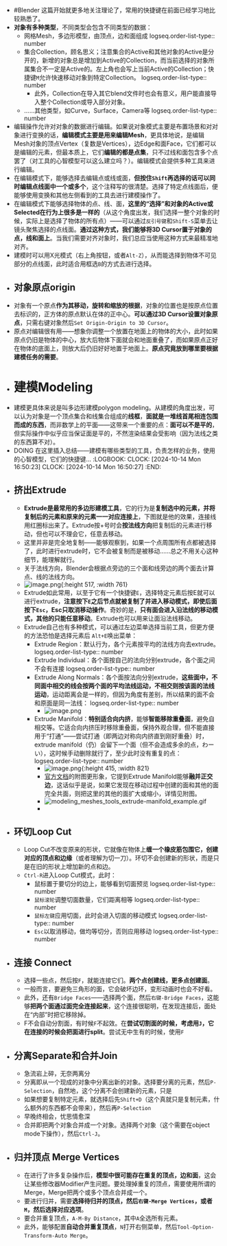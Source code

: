 - #Blender 这篇开始就更多地关注理论了，常用的快捷键在前面已经学习地比较熟悉了。
- **对象有多种类型**，不同类型会包含不同类型的数据：
	- 网格Mesh，多边形模型，由顶点，边和面组成
	  logseq.order-list-type:: number
	- 集合Collection，顾名思义；注意集合的Active和其他对象的Active是分开的，新增的对象总是增加到Active的Collection，而当前选择的对象所属集合不一定是Active的。左上角也会写上当前Active的Collection；快捷键`M`允许快速移动对象到特定Collection。
	  logseq.order-list-type:: number
		- 此外，Collection在导入其它blend文件时也会有意义，用户能直接导入整个Collection或导入部分对象。
	- ……其他类型，如Curve，Surface，Camera等
	  logseq.order-list-type:: number
- 编辑操作允许对对象的数据进行编辑。如果说对象模式主要是布置场景和对对象进行变换的话，**编辑模式主要是用来编辑Mesh**，更具体地说，是编辑Mesh对象的顶点Vertex（复数是Vertices），边Edge和面Face，它们都可以是编辑的元素，但最本质上，它们**编辑的都是点集**，只不过线和面包含多个点罢了（对工具的心智模型可以这么建立吗？）。编辑模式会提供多种工具来进行编辑。
- 在编辑模式下，能够选择去编辑点或线或面，**但按住`Shift`再选择的话可以同时编辑点线面中一个或多个**，这个注释写的很清楚。选择了特定点线面后，便能够使用变换和其他左侧看到的工具去进行建模操作了。
- 在编辑模式下能够选择物体的点、线、面，**这里的“选择”和对象的Active或Selected在行为上很多是一样的**（从这个角度出发，我们选择一整个对象的时候，实际上是选择了物体的所有点）——可以通过`反引号键`和`Shift-S`菜单去让镜头聚焦选择的点线面。**通过这种方式，我们能够将3D Cursor置于对象的点，线和面上**。当我们需要对齐对象时，我们总应当使用这种方式来最精准地对齐。
- 建模时可以用X光模式（右上角按钮，或者`Alt-Z`），从而能选择到物体不可见部分的点线面，此时适合用框选`B`的方式去进行选择。
- ## 对象原点origin
- 对象有一个原点**作为其移动，旋转和缩放的根据**，对象的位置也是按原点位置去标识的，正方体的原点默认在体的正中心。**可以通过3D Cursor设置对象原点**，只需右键对象然后`Set Origin-Origin to 3D Cursor`。
- 原点对编辑很有用——想象你调整一个放置在地面上的物体的大小，此时如果原点仍旧是物体的中心，放大后物体下面就会和地面重叠了，而如果原点正好在物体的底面上，则放大后仍旧好好地置于地面上。**原点究竟放到哪里要根据建模任务的需要**。
- # 建模Modeling
- 建模更具体来说是叫多边形建模polygon modeling。从建模的角度出发，可以认为对象是一个顶点集合和线集合组成的**线框**，**面就是一堆线首尾相连包围而成的东西**，而非数学上的平面——这带来一个重要的点：**面可以不是平的**，但实际操作中似乎应当保证面是平的，不然渲染结果会受影响（因为法线之类的东西算不对）。
- DOING 在这里插入总结——建模有哪些类型的工具，负责怎样的业务，使用的心智模型，它们的快捷键...
  :LOGBOOK:
  CLOCK: [2024-10-14 Mon 16:50:23]
  CLOCK: [2024-10-14 Mon 16:50:27]
  :END:
- ## 挤出Extrude
	- **Extrude是最常用的多边形建模工具**，它的行为是**复制选中的元素，并将复制后的元素和原来的元素一一对应连接上**，下图就是他的效果，连接线用红圈标出来了。Extrude按+号时会**按法线方向**把复制后的元素进行移动，但也可以不理会它，任意去移动。
	- 这里并非是完全地复制——能够观察到，如果一个点周围所有点都被选择了，此时进行extrude时，它不会被复制而是被移动……总之不用关心这种细节，能理解就行。
	- 关于法线方向，Blender会根据点旁边的三个面和线旁边的两个面去计算点、线的法线方向。
	- ![image.png](../assets/image_1728953682660_0.png){:height 517, :width 761}
	- Extrude如此常用，以至于它有一个快捷键`E`，选择特定元素后按E就可以进行extrude，**注意按下`E`之后节点就被复制了并进入移动模式，即使后面按下`Esc`，Esc只取消移动操作**。奇妙的是，**只有面会进入沿法线的移动模式，其他的只能任意移动**。Extrude也可以用来让面沿法线移动。
	- Extrude自己也有多种模式，可以通过左边菜单选择当前工具，但更方便的方法恐怕是选择元素后 `Alt+E`唤出菜单：
		- Extrude Region：默认行为，各个元素按平均的法线方向去extrude。
		  logseq.order-list-type:: number
		- Extrude Individual：各个面按自己的法向分别extrude，各个面之间不会有连接
		  logseq.order-list-type:: number
		- Extrude Along Normals：各个面按法向分别extrude，**这些面中，不同面中相交的线会按两个面的平均法线运动，不相交则按该面的法线运动**，运动距离会是一样的，但因为角度有差别，所以结果的面不会和原面是同一法线：
		  logseq.order-list-type:: number
			- ![image.png](../assets/image_1728961968854_0.png)
		- Extrude Manifold：**特别适合向内挤**，能够**智能移除重叠面**，避免自相交等。它适合向内挤压时移除重叠面，保持外观合理，但不能直接用于“打通”——尝试打通（即两边对称向内挤直到刚好重叠）时，extrude manifold（仍）会留下一个面（但不会造成多余的点，わーい），这时候手动删除就行了，至少此时没有重复的点：
		  logseq.order-list-type:: number
			- ![image.png](../assets/image_1728971613237_0.png){:height 415, :width 821}
			- [官方文档](https://docs.blender.org/manual/zh-hans/4.2/modeling/meshes/tools/extrude_manifold.html)的附图更形象，它提到Extrude Manifold能够**融并正交边**，这话似乎是说，如果它发现在移动过程中创建的面和其他的面完全共面，则把这里的其他的面扩大或缩小，详情见附图。
			- ![modeling_meshes_tools_extrude-manifold_example.gif](../assets/modeling_meshes_tools_extrude-manifold_example_1729132966757_0.gif)
			-
- ## 环切Loop Cut
	- Loop Cut不改变原来的形状，它就像在物体上**缠一个橡皮筋包围它，创建对应的顶点和边缘**（或者理解为切一刀）。环切不会创建新的形状，而是只是在旧的形状上增加新的点和边。
	- `Ctrl-R`进入Loop Cut模式，此时：
		- 鼠标置于要切分的边上，能够看到切面预览
		  logseq.order-list-type:: number
		- `鼠标滚轮`调整切面数量，它们距离相等
		  logseq.order-list-type:: number
		- `鼠标左键`应用切面，此时会进入切面的移动模式
		  logseq.order-list-type:: number
		- `Esc`以取消移动，做均等切分，否则应用移动
		  logseq.order-list-type:: number
- ## 连接 Connect
	- 选择一些点，然后按`F`，就能连接它们。**两个点创建线，更多点创建面**。
	- 一般而言，要避免三角形的面，它会破坏边环，变形动画时也会不好看。
	- 此外，还有`Bridge Faces`——选择两个面，然后`右键-Bridge Faces`，这能够**把两个面通过面完全连接起来**，这个连接很聪明，在发现连接后，面处在“内部”时把它移除掉。
	- F不会自动分割面，有时候`F`不起效。在**尝试切割面的时候，考虑用`J`，它在连接的时候会把面进行split**。尝试无中生有的时候，使用`F`
- ## 分离Separate和合并Join
	- 急流岩上碎，无奈两离分
	- 分离即从一个现成的对象中分离出新的对象。选择要分离的元素，然后`P-Selection`，自然地，这个分离不会创建新的元素，只是
	- 如果想要复制特定元素，就选择后先`Shift+D`（这个真就只是复制元素，什么额外的东西都不会带来），然后再`P-Selection`
	- 早晚终相会，忧思情愈深
	- 合并即把两个对象合并成一个对象。选择两个对象（这个需要在object mode下操作），然后`Ctrl-J`。
- ## 归并顶点 Merge Vertices
	- 在进行了许多复杂操作后，**模型中很可能存在重复的顶点，边和面**，这会让某些修改器Modifier产生问题。要处理掉重复的顶点，需要使用所谓的Merge，Merge把两个或多个顶点合并成一个。
	- 要进行归并，需要**选择待归并的顶点，然后`右键-Merge Vertices`，或者`M`，然后选择对应选项**。
	- 要合并重复顶点，`A-M-By Distance`，其中`A`全选所有元素。
	- 此外，能够配置**自动合并重复顶点**，`N`打开右侧菜单，然后`Tool-Option-Transform-Auto Merge`。